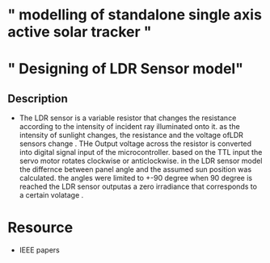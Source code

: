 # " modelling of standalone single axis active solar tracker "
# " Designing of LDR Sensor model"
## Description
* The LDR sensor is a variable resistor that changes the resistance according to the intensity of incident ray illuminated onto it. as the intensity of sunlight changes, the resistance and the voltage ofLDR sensors change . THe Output voltage across the resistor is converted into digital signal input of the microcontroller. based on the TTL input the servo motor rotates clockwise or anticlockwise. in the LDR sensor model the differnce between panel angle and the assumed sun position was calculated. the angles were limited to +-90 degree when 90 degree is reached the LDR sensor outputas a zero irradiance that corresponds to a certain volatage .
# Resource
* IEEE papers
